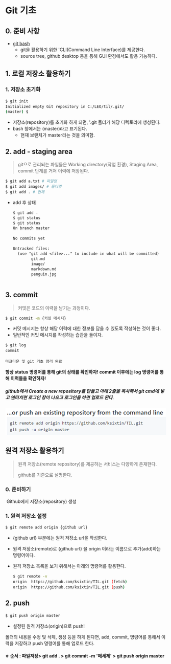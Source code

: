 # Git 기초

## 0. 준비 사항

* [git bash](http://https://gitforwindows.org/)
  * git을 활용하기 위한 'CLI(Command Line Interface)를 제공한다.
  * source tree, github desktop 등을 통해 GUI 환경에서도 활용 가능하다.

## 1. 로컬 저장소 활용하기

### 1. 저장소 초기화

``` bash
$ git init
Initialized empty Git repository in C:/LEO/til/.git/
(master) $
```



* 저장소(repository)를 초기화 하게 되면, '.git 폴더가 해당 디렉토리에 생성된다.
* bash 창에서는 (master)라고 표기된다.
  * 현재 브랜치가 master라는 것을 의미함.

## 2. add - staging area

> git으로 관리되는 파일들은 Working directory(작업 환경), Staging Area, commit 단계를 거쳐 이력에 저장된다.

~~~ bash
$ git add a.txt # 파일명
$ git add images/ # 폴더명
$ git add . # 현재


~~~

* add 후 상태

  ~~~ bath
  $ git add .
  $ git status
  $ git status
  On branch master
  
  No commits yet
  
  Untracked files:
    (use "git add <file>..." to include in what will be committed)
          git.md
          image/
          markdown.md
          penguin.jpg
  
  
  ~~~

  

## 3. commit

> 커밋은 코드의 이력을 남기는 과정이다.

~~~ bash
$ git commit -m {커밋 메시지}
~~~
* 커밋 메시지는 항상 해당 이력에 대한 정보를 담을 수 있도록 작성하는 것이 좋다.
* 일반적인 커밋 메시지를 작성하는 습관을 들이자.

~~~ bash
$ git log
commit

마크다운 및 git 기초 정리 완료

~~~

**항상 status 명령어를 통해 git의 상태를 확인하자! commit 이후에는 log 명령어를 통해 이력들을 확인하자!**



##### github에서 Create a new repository를 만들고 아래 2줄을 복사해서 git cmd에 넣고 엔터치면 로그인 창이 나오고 로그인을 하면 업로드 된다.

![image-20191216143504098](image/image-20191216143504098.png)



## 원격 저장소 활용하기

> 원격 저장소(remote repository)를 제공하는 서비스는 다양하게 존재한다.
>
> github를 기준으로 설명한다.

### 0. 준비하기

​	Github에서 저장소(repository) 생성

### 1. 원격 저장소 설정

~~~ bash
$ git remote add origin {github url}
~~~

* {github url} 부분에는 원격 저장소 url을 작성한다.

* 원격 저장소(remote)로 {github url} 을 origin 이라는 이름으로 추가(add)하는 명령어이다.

* 원격 저장소 목록을 보기 위해서는 아래의 명령어를 활용한다.

  ~~~ bash
  $ git remote -v
  origin  https://github.com/ksixtin/TIL.git (fetch)
  origin  https://github.com/ksixtin/TIL.git (push)
  ~~~

## 2. push

~~~ bash
$ git push origin master
~~~

* 설정된 원격 저장소(origin)으로 push!

폴더의 내용을 수정 및 삭제, 생성 등을 하게 된다면, add, commit, 명령어를 통해서 이력을 저장하고 push 명령어를 통해 업로드 한다.



####  ※ 순서 : 파일저장> git add . > git commit -m '메세제' > git push origin master